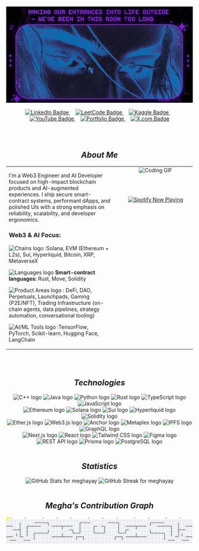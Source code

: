 <p align="center">
  <img src="assets/robotic.jpg" alt="Welcome to Megha's GitHub Banner"/>
</p>

<div align="center">
    <a href="https://www.linkedin.com/in/jehmegh/">
        <img src="https://img.shields.io/badge/LINKEDIN-6A0DAD?logo=linkedin&logoColor=white&labelColor=6A0DAD&color=6A0DAD" alt="LinkedIn Badge" />
    </a>
    <img width="10" />
    <a href="https://leetcode.com/u/jehmegh/">
        <img src="https://img.shields.io/badge/LEETCODE-6A0DAD?logo=leetcode&logoColor=white&labelColor=6A0DAD&color=6A0DAD" alt="LeetCode Badge" />
    </a>
    <img width="10" />
    <a href="https://www.kaggle.com/jehmegh">
        <img src="https://img.shields.io/badge/KAGGLE-6A0DAD?logo=kaggle&logoColor=white&labelColor=6A0DAD&color=6A0DAD" alt="Kaggle Badge" />
    </a>
    <img width="10" />
    <a href="https://www.youtube.com/@jehmeg">
        <img src="https://img.shields.io/badge/YOUTUBE-6A0DAD?logo=youtube&logoColor=white&labelColor=6A0DAD&color=6A0DAD" alt="YouTube Badge" />
    </a>
    <img width="10" />
    <a href="YOUR_PORTFOLIO_URL_HERE">
        <img src="https://img.shields.io/badge/PORTFOLIO-6A0DAD?logo=googlegemini&logoColor=white&labelColor=6A0DAD&color=6A0DAD" alt="Portfolio Badge" />
    </a>
    <img width="10" />
    <a href="https://x.com/jehmegh">
        <img src="https://img.shields.io/badge/X.COM-6A0DAD?logo=x&logoColor=white&labelColor=6A0DAD&color=6A0DAD" alt="X.com Badge" />
    </a>
</div>

<br><br>


<h2 align="center"> <i>About Me</i></h2>

<div align="center">
    <table width="95%" ">
        <tr>
            <td width="60%" align="left" style="padding-right: 20px; vertical-align: top; border: 0;">
                <p>I'm a Web3 Engineer and AI Developer focused on high-impact blockchain products and AI-augmented experiences. I ship secure smart-contract systems, performant dApps, and polished UIs with a strong emphasis on reliability, scalability, and developer ergonomics.</p>
                
<h3> Web3 & AI Focus:</h3>
 <p>
                <img src="https://img.shields.io/badge/Chains-6A0DAD?logo=solana&logoColor=white&labelColor=6A0DAD&color=6A0DAD" height="30" alt="Chains logo" /> 
                :Solana, EVM (Ethereum + L2s), Sui, Hyperliquid, Bitcoin, XRP, MetaverseX
                </p>
                <p>
                <img src="https://img.shields.io/badge/Languages-6A0DAD?logo=rust&logoColor=white&labelColor=6A0DAD&color=6A0DAD" height="20" alt="Languages logo" /> 
                <strong>Smart-contract languages:</strong> Rust, Move, Solidity
                </p>
                <p>
                <img src="https://img.shields.io/badge/Product%20Areas-6A0DAD?logo=ethereum&logoColor=white&labelColor=6A0DAD&color=6A0DAD" height="20" alt="Product Areas logo" /> 
                : DeFi, DAO, Perpetuals, Launchpads, Gaming (P2E/NFT), Trading Infrastructure (on-chain agents, data pipelines, strategy automation, conversational tooling)
                </p>
                <p>
                <img src="https://img.shields.io/badge/AI/ML%20Tools-6A0DAD?logo=tensorflow&logoColor=white&labelColor=6A0DAD&color=6A0DAD" height="20" alt="AI/ML Tools logo" /> 
                :TensorFlow, PyTorch, Scikit-learn, Hugging Face, LangChain
                </p>
            </td>

 <td width="40%" align="center" style="vertical-align: top; ">
                <img src="https://media3.giphy.com/media/v1.Y2lkPTc5MGI3NjExMHYzd2l6a3diYTRnM25ucXE0dWx2djZscWlyYnpoMzRyeXhranMwYyZlcD12MV9pbnRlcm5hbF9naWZfYnlfaWQmY3Q9Zw/kiWlpxD6hXmvTL8dio/giphy.gif" alt="Coding GIF" width="90%">
                
 <br><br>
                <div align="center">
                    <a href="https://github.com/kittinan/spotify-github-profile">
                        <img src="https://spotify-github-profile.kittinanx.com/api/view?uid=31kgj7fch3auoxqxa66op5oetf4e&cover_image=true&theme=novatorem&show_offline=false&background_color=121212&interchange=false&profanity=false" alt="Spotify Now Playing" />
                    </a>
                </div>
            </td>
        </tr>
    </table>


<br><br>



<h2 align="center">
    <i>Technologies</i>
</h2>
<div align="center">
    <img src="https://img.shields.io/badge/C%2B%2B-1E90FF?logo=cplusplus&logoColor=white" height="30" alt="C++ logo" />
    <img src="https://img.shields.io/badge/JAVA-1E90FF?logo=openjdk&logoColor=white" height="30" alt="Java logo" />
    <img src="https://img.shields.io/badge/PYTHON-1E90FF?logo=python&logoColor=white" height="30" alt="Python logo" />
    <img src="https://img.shields.io/badge/RUST-1E90FF?logo=rust&logoColor=white" height="30" alt="Rust logo" />
    <img src="https://img.shields.io/badge/TYPESCRIPT-1E90FF?logo=typescript&logoColor=white" height="30" alt="TypeScript logo" />
    <img src="https://img.shields.io/badge/JAVASCRIPT-1E90FF?logo=javascript&logoColor=white" height="30" alt="JavaScript logo" />
    <br>
    
  <img src="https://img.shields.io/badge/ETHEREUM-004F98?logo=ethereum&logoColor=white" height="30" alt="Ethereum logo" />
    <img src="https://img.shields.io/badge/SOLANA-004F98?logo=solana&logoColor=white" height="30" alt="Solana logo" />
    <img src="https://img.shields.io/badge/SUI-004F98?logo=sui&logoColor=white" height="30" alt="Sui logo" />
    <img src="https://img.shields.io/badge/HYPERLIQUID-004F98?logo=hyperledger&logoColor=white" height="30" alt="Hyperliquid logo" /> 
    <img src="https://img.shields.io/badge/SOLIDITY-004F98?logo=solidity&logoColor=white" height="30" alt="Solidity logo" />
    <br>
    
  <img src="https://img.shields.io/badge/ETHER.JS-2A65FF?logo=javascript&logoColor=white" height="30" alt="Ether.js logo" /> 
    <img src="https://img.shields.io/badge/WEB3.JS-2A65FF?logo=javascript&logoColor=white" height="30" alt="Web3.js logo" /> 
    <img src="https://img.shields.io/badge/ANCHOR-2A65FF?logo=rust&logoColor=white" height="30" alt="Anchor logo" /> 
    <img src="https://img.shields.io/badge/METAPLEX-2A65FF?logo=solana&logoColor=white" height="30" alt="Metaplex logo" /> 
    <img src="https://img.shields.io/badge/IPFS-2A65FF?logo=ipfs&logoColor=white" height="30" alt="IPFS logo" />
    <img src="https://img.shields.io/badge/GRAPHQL-2A65FF?logo=graphql&logoColor=white" height="30" alt="GraphQL logo" />
    <br>

  <img src="https://img.shields.io/badge/NEXT.JS-1E90FF?logo=nextdotjs&logoColor=white" height="30" alt="Next.js logo" />
    <img src="https://img.shields.io/badge/REACT-1E90FF?logo=react&logoColor=white" height="30" alt="React logo" />
    <img src="https://img.shields.io/badge/TAILWIND-1E90FF?logo=tailwindcss&logoColor=white" height="30" alt="Tailwind CSS logo" />
    <img src="https://img.shields.io/badge/FIGMA-1E90FF?logo=figma&logoColor=white" height="30" alt="Figma logo" />
    <img src="https://img.shields.io/badge/REST%20API-1E90FF?logo=apachedruid&logoColor=white" height="30" alt="REST API logo" /> 
    <img src="https://img.shields.io/badge/PRISMA-1E90FF?logo=prisma&logoColor=white" height="30" alt="Prisma logo" />
    <img src="https://img.shields.io/badge/POSTGRESQL-1E90FF?logo=postgresql&logoColor=white" height="30" alt="PostgreSQL logo" />
</div>

<br>

<h2 align="center">
    <i>Statistics</i>
</h2>

<div align="center">
    <img src="https://github-readme-stats.vercel.app/api?username=meghayay&show_icons=true&theme=transparent&hide_border=true&include_all_commits=true&bg_color=00000000&text_color=ffffff&icon_color=ffffff&title_color=ffffff" height="150" alt="GitHub Stats for meghayay" />
    
  <img src="https://github-readme-streak-stats.herokuapp.com?user=meghayay&theme=dark&hide_border=true&ring=ffffff&fire=ffffff&side_color=000000&currstreak_bg=000000&currstreak_border=000000&date_color=ffffff&border=000000&background=000000&side_wave=ffffff&stroke=000000" height="150" alt="GitHub Streak for meghayay" />
</div>

<br>

<h2 align="center">
    <i>Megha's Contribution Graph</i>
</h2>
<picture>
    <source media="(prefers-color-scheme: dark)" srcset="https://raw.githubusercontent.com/meghayay/meghayay/output/pacman-contribution-graph-dark.svg">
    <source media="(prefers-color-scheme: light)" srcset="https://raw.githubusercontent.com/meghayay/meghayay/output/pacman-contribution-graph.svg">
    <img alt="pacman contribution graph" src="https://raw.githubusercontent.com/meghayay/meghayay/output/pacman-contribution-graph.svg">
</picture>

<br>

